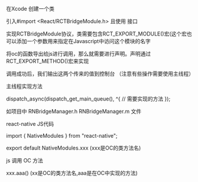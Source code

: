 在Xcode 创建一个类

引入#import <React/RCTBridgeModule.h> 且使用 <RCTBridgeModule> 接口

实现RCTBridgeModule协议，类需要包含RCT_EXPORT_MODULE()宏(这个宏也可以添加一个参数用来指定在Javascript中访问这个模块的名字

将oc的函数导出给js进行调用，那么就需要进行声明。声明通过RCT_EXPORT_METHOD()宏来实现

调用成功后，我们输出这两个传来的值到控制台 （注意有些操作需要使用主线程）

主线程实现方法 

dispatch_async(dispatch_get_main_queue(), ^{
  // 需要实现的方法
});

如项目中 RNBridgeManager.h RNBridgeManager.m 文件

react-native JS代码

import { NativeModules } from "react-native";

export default NativeModules.xxx    (xxx是OC的类方法名)

js 调用 OC 方法

xxx.aaa() (xx是OC的类方法名,aaa是在OC中实现的方法)
